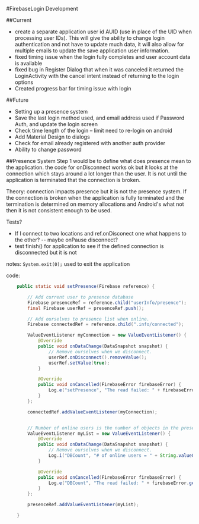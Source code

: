 #FirebaseLogin Development

##Current 
- create a separate application user id AUID (use in place of the UID when processing user IDs).  This will give the ability to change login authentication and not have to update much data, it will also allow for multiple emails to update the save application user information.
- fixed timing issue when the login fully completes and user account data is available
- fixed bug in Register Dialog that when it was canceled it returned the LoginActivity with the cancel intent instead of returning to the login options
- Created progress bar for timing issue with login

##Future
- Setting up a presence system
- Save the last login method used, and email address used if Password Auth, and update the login screen
- Check time length of the login – limit need to re-login on android 
- Add Material Design to dialogs
- Check for email already registered with another auth provider
- Ability to change password

##Presence System
Step 1 would be to define what does presence mean to the application. the code for onDisconnect works ok but it looks at the connection
which stays around a lot longer than the user. It is not until the application is terminated that the connection is broken.

Theory: connection impacts presence but it is not the presence system. If the connection is broken when the application is fully terminated and the termination is
determined on memory allocations and Android's what not then it is not consistent enough to be used.

Tests?
- If I connect to two locations and ref.onDisconect one what happens to the other?
-- maybe onPause disconnect?
- test finish() for application to see if the defined connection is disconnected but it is not

notes: `System.exit(0);` used to exit the application

code:
```java
    public static void setPresence(Firebase reference) {

        // Add current user to presence database
        Firebase presenceRef = reference.child("userInfo/presence");
        final Firebase userRef = presenceRef.push();

        // Add ourselves to presence list when online.
        Firebase connectedRef = reference.child(".info/connected");

        ValueEventListener myConnection = new ValueEventListener() {
            @Override
            public void onDataChange(DataSnapshot snapshot) {
                // Remove ourselves when we disconnect.
                userRef.onDisconnect().removeValue();
                userRef.setValue(true);
            }

            @Override
            public void onCancelled(FirebaseError firebaseError) {
                Log.e("setPresence", "The read failed: " + firebaseError.getMessage());
            }
        };

        connectedRef.addValueEventListener(myConnection);


        // Number of online users is the number of objects in the presence list.
        ValueEventListener myList = new ValueEventListener() {
            @Override
            public void onDataChange(DataSnapshot snapshot) {
                // Remove ourselves when we disconnect.
                Log.i("DBCount", "# of online users = " + String.valueOf(snapshot.getChildrenCount()));
            }

            @Override
            public void onCancelled(FirebaseError firebaseError) {
                Log.e("DBCount", "The read failed: " + firebaseError.getMessage());
            }
        };

        presenceRef.addValueEventListener(myList);

    }
```